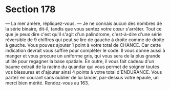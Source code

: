 # Section 178

— La mer amère, répliquez-vous. 
— Je ne connais aucun des nombres de la série binaire, dit-il, 
tandis que vous sentez votre cœur s'arrêter. Tout ce que je peux 
dire c'est qu'il s'agit d'un palindrome, c'est-à-dire d'une série 
réversible de 9 chiffres qui peut se lire de gauche à droite comme 
de droite à gauche. 
Vous pouvez ajouter 1 point à votre total de CHANCE. Car cette 
indication devrait vous suffire pour compléter le code. Il vous 
donne aussi à manger et vous procure un uniforme gris, qui vous 
sera de la plus grande utilité pour regagner la base spatiale. En 
outre, il vous fait cadeau d'un baume extrait de la racine du 
quandar qui vous permet de soigner toutes vos blessures et 
d'ajouter ainsi 4 points à votre total d'ENDURANCE. Vous 
partez en courant sans oublier de lui lancer, par-dessus votre 
épaule, un merci bien mérité. Rendez-vous au 163.